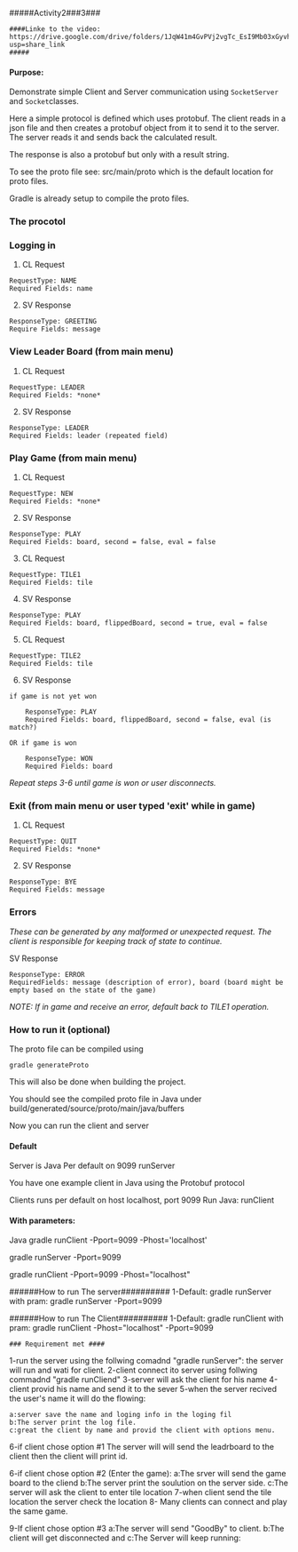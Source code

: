 #####Activity2###3###

	####Linke to the video:  https://drive.google.com/drive/folders/1JqW41m4GvPVj2vgTc_EsI9Mb03xGyvhf?usp=share_link
	#####

#### Purpose:
Demonstrate simple Client and Server communication using `SocketServer` and `Socket`classes.

Here a simple protocol is defined which uses protobuf. The client reads in a json file and then creates a protobuf object from it to send it to the server. The server reads it and sends back the calculated result. 

The response is also a protobuf but only with a result string. 

To see the proto file see: src/main/proto which is the default location for proto files. 

Gradle is already setup to compile the proto files. 

### The procotol
### Logging in
1) CL Request
```
RequestType: NAME
Required Fields: name
```

2. SV Response
```
ResponseType: GREETING
Require Fields: message
```

### View Leader Board (from main menu)
1. CL Request
```
RequestType: LEADER
Required Fields: *none*
```
2. SV Response
```
ResponseType: LEADER
Required Fields: leader (repeated field)
```

### Play Game (from main menu)
1. CL Request
```
RequestType: NEW
Required Fields: *none*
```
2. SV Response
```
ResponseType: PLAY
Required Fields: board, second = false, eval = false
```
3. CL Request
```
RequestType: TILE1
Required Fields: tile
```
4. SV Response
```
ResponseType: PLAY
Required Fields: board, flippedBoard, second = true, eval = false
```
5. CL Request
```
RequestType: TILE2
Required Fields: tile
```
6. SV Response
```
if game is not yet won

	ResponseType: PLAY
	Required Fields: board, flippedBoard, second = false, eval (is match?)

OR if game is won

	ResponseType: WON
	Required Fields: board
```
*Repeat steps 3-6 until game is won or user disconnects.*

### Exit (from main menu or user typed 'exit' while in game)
1. CL Request
```
RequestType: QUIT
Required Fields: *none*
```
2. SV Response
```
ResponseType: BYE
Required Fields: message
```

### Errors
*These can be generated by any malformed or unexpected request. The client*
*is responsible for keeping track of state to continue.*

SV Response
```
ResponseType: ERROR
RequiredFields: message (description of error), board (board might be empty based on the state of the game)
```
*NOTE: If in game and receive an error, default back to TILE1 operation.*


### How to run it (optional)
The proto file can be compiled using

``gradle generateProto``

This will also be done when building the project. 

You should see the compiled proto file in Java under build/generated/source/proto/main/java/buffers

Now you can run the client and server 

#### Default 
Server is Java
Per default on 9099
runServer

You have one example client in Java using the Protobuf protocol

Clients runs per default on 
host localhost, port 9099
Run Java:
	runClient


#### With parameters:
Java
gradle runClient -Pport=9099 -Phost='localhost'


gradle runServer -Pport=9099

gradle runClient -Pport=9099 -Phost="localhost"

######How to run The server##########
	1-Default: gradle runServer
	with pram: gradle runServer -Pport=9099

######How to run The Client##########
	1-Default: gradle runClient
	with pram: gradle runClient -Phost="localhost" -Pport=9099


    ### Requirement met ####
1-run the server using the follwing comadnd "gradle runServer": the server will run and wati for client.
2-client connect ito server using follwing commadnd "gradle runCliend"
3-server will ask the client for his name
4-client provid his name and send it to the sever
5-when the server recived the user's name it will do the flowing:

	a:server save the name and loging info in the loging fil
	b:The server print the log file.
	c:great the client by name and provid the client with options menu.
6-if client chose option #1 The server will will send the leadrboard to the client then the client will print id.

6-if client chose option #2 (Enter the game):
	a:The srver will send the game board to the cliend 
	b:The server print the soulution on the server side.
	c:The server will ask the client to enter tile location
7-when client send the tile location the server check the location 
8- Many clients can connect and play the same game.

9-If client chose option #3
	a:The server will send "GoodBy" to client.
 	b:The client will get disconnected and
 	c:The Server will keep running: 
